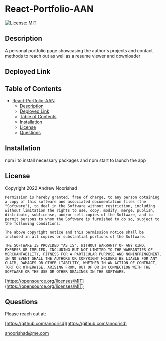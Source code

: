 # React-Portfolio-AAN

[![License: MIT](https://img.shields.io/badge/License-MIT-yellow.svg)](https://opensource.org/licenses/MIT)

## Description

A personal portfolio page showcasing the author's projects and contact methods to reach out as well as a resume viewer and downloader


## Deployed Link



## Table of Contents 

- [React-Portfolio-AAN](#react-portfolio-aan)
  - [Description](#description)
  - [Deployed Link](#deployed-link)
  - [Table of Contents](#table-of-contents)
  - [Installation](#installation)
  - [License](#license)
  - [Questions](#questions)




## Installation

npm i to install necessary packages and npm start to launch the app



## License

Copyright 2022 Andrew Noorishad

    Permission is hereby granted, free of charge, to any person obtaining a copy of this software and associated documentation files (the "Software"), to deal in the Software without restriction, including without limitation the rights to use, copy, modify, merge, publish, distribute, sublicense, and/or sell copies of the Software, and to permit persons to whom the Software is furnished to do so, subject to the following conditions:
    
    The above copyright notice and this permission notice shall be included in all copies or substantial portions of the Software.
    
    THE SOFTWARE IS PROVIDED "AS IS", WITHOUT WARRANTY OF ANY KIND, EXPRESS OR IMPLIED, INCLUDING BUT NOT LIMITED TO THE WARRANTIES OF MERCHANTABILITY, FITNESS FOR A PARTICULAR PURPOSE AND NONINFRINGEMENT. IN NO EVENT SHALL THE AUTHORS OR COPYRIGHT HOLDERS BE LIABLE FOR ANY CLAIM, DAMAGES OR OTHER LIABILITY, WHETHER IN AN ACTION OF CONTRACT, TORT OR OTHERWISE, ARISING FROM, OUT OF OR IN CONNECTION WITH THE SOFTWARE OR THE USE OR OTHER DEALINGS IN THE SOFTWARE.

[https://opensource.org/licenses/MIT](https://opensource.org/licenses/MIT)


## Questions

Please reach out at:

[https://github.com/anoorisd](https://github.com/anoorisd)

[anoorishad@me.com](mailto:anoorishad@me.com)

